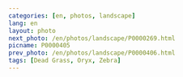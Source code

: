 ```yaml
---
categories: [en, photos, landscape]
lang: en
layout: photo
next_photo: /en/photos/landscape/P0000269.html
picname: P0000405
prev_photo: /en/photos/landscape/P0000406.html
tags: [Dead Grass, Oryx, Zebra]
---
```

